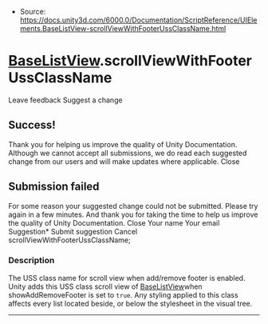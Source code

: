 * Source: https://docs.unity3d.com/6000.0/Documentation/ScriptReference/UIElements.BaseListView-scrollViewWithFooterUssClassName.html

#  [BaseListView](https://docs.unity3d.com/6000.0/Documentation/ScriptReference/UIElements.BaseListView.html).scrollViewWithFooterUssClassName
Leave feedback
Suggest a change
## Success!
Thank you for helping us improve the quality of Unity Documentation. Although we cannot accept all submissions, we do read each suggested change from our users and will make updates where applicable.
Close
## Submission failed
For some reason your suggested change could not be submitted. Please <a>try again</a> in a few minutes. And thank you for taking the time to help us improve the quality of Unity Documentation.
Close
Your name Your email Suggestion* Submit suggestion
Cancel
scrollViewWithFooterUssClassName; 
### Description
The USS class name for scroll view when add/remove footer is enabled. 
Unity adds this USS class scroll view of [BaseListView](https://docs.unity3d.com/6000.0/Documentation/ScriptReference/UIElements.BaseListView.html)when showAddRemoveFooter is set to `true`. Any styling applied to this class affects every list located beside, or below the stylesheet in the visual tree. 
* * *
